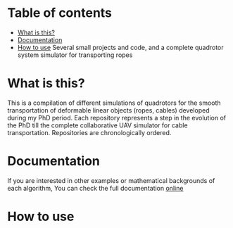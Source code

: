 # Table of contents
- [What is this?](#What-is-this)
- [Documentation](#Documentation)
- [How to use](#How-to-use)
Several small projects and code, and a complete quadrotor system simulator for transporting ropes


# What is this?
This is a compilation of different simulations of quadrotors for the smooth transportation of deformable linear objects (ropes, cables) developed during my PhD period. Each repository represents a step in the evolution of the PhD till the complete collaborative UAV simulator for cable transportation. Repositories are chronologically ordered.

# Documentation
If you are interested in other examples or mathematical backgrounds of each algorithm,
You can check the full documentation [online](https://addi.ehu.es/bitstream/handle/10810/21886/TESIS_ESTEVEZ_SANZ_JULIAN.pdf?sequence=1&isAllowed=y)

# How to use
